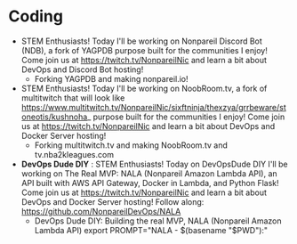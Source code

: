 # Coding
 - STEM Enthusiasts! Today I'll be working on Nonpareil Discord Bot (NDB), a fork of YAGPDB purpose built for the communities I enjoy! Come join us at https://twitch.tv/NonpareilNic and learn a bit about DevOps and Discord Bot hosting!
	 - Forking YAGPDB and making nonpareil.io!
 - STEM Enthusiasts! Today I'll be working on NoobRoom.tv, a fork of multitwitch that will look like https://www.multitwitch.tv/NonpareilNic/sixftninja/thexzya/grrbeware/stoneotis/kushnoha_ purpose built for the communities I enjoy! Come join us at https://twitch.tv/NonpareilNic and learn a bit about DevOps and Docker Server hosting!
	 - Forking multitwitch.tv and making NoobRoom.tv and tv.nba2kleagues.com
- **DevOps Dude DIY** : STEM Enthusiasts! Today on DevOpsDude DIY I'll be working on The Real MVP: NALA (Nonpareil Amazon Lambda API), an API built with AWS API Gateway, Docker in Lambda, and Python Flask! Come join us at https://twitch.tv/NonpareilNic and learn a bit about DevOps and Docker Server hosting! Follow along: https://github.com/NonpareilDevOps/NALA
	- DevOps Dude DIY: Building the real MVP, NALA (Nonpareil Amazon Lambda API)
				export PROMPT="NALA - $(basename "$PWD"):"